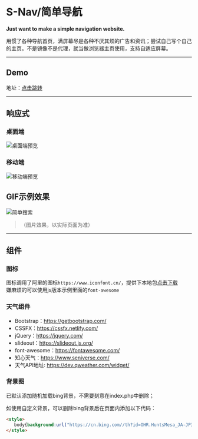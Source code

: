 # S-Nav/简单导航

**Just want to make a simple navigation website.**

用惯了各种导航首页，满屏幕尽是各种不厌其烦的广告和资讯；尝试自己写个自己的主页。不是镜像不是代理，就当做浏览器主页使用，支持自适应屏幕。  

---

## Demo

地址：[点击跳转](https://nav.kksan.top/)

---

## 响应式

### **桌面端**

![桌面端预览](https://s1.ax1x.com/2020/03/13/8MV3uT.png)

### **移动端**

![移动端预览](https://s1.ax1x.com/2020/03/14/8MV6Ve.jpg)

## GIF示例效果

![简单搜索](https://i.loli.net/2021/01/19/JsV34pBOcTbZk79.gif)

> （图片效果，以实际页面为准）

---

## 组件

### 图标

图标调用了阿里的图标`https://www.iconfont.cn/`，提供下本地包[点击下载](https://cdn.jsdelivr.net/gh/5iux/sou/icon.zip)  
嫌麻烦的可以使用js版本示例里面的`font-awesome`  

### 天气组件  

- Bootstrap：<https://getbootstrap.com/>
- CSSFX：<https://cssfx.netlify.com/>
- jQuery：<https://jquery.com/>
- slideout：<https://slideout.js.org/>
- font-awesome：<https://fontawesome.com/>
- 知心天气：<https://www.seniverse.com/>
- 天气API地址: <https://dev.qweather.com/widget/>

### 背景图

已默认添加随机加载bing背景，不需要刻意在index.php中删除；

如使用自定义背景，可以删除bing背景后在页面内添加以下代码：

```html
<style> 
   body{background:url("https://cn.bing.com//th?id=OHR.HuntsMesa_JA-JP3140979616_1920x1080.jpg&rf=LaDigue_1920x1080.jpg&pid=hp") no-repeat center/cover;}
</style>
```
